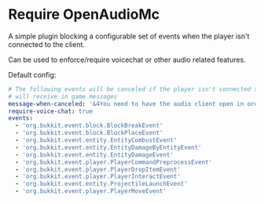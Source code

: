 # Require OpenAudioMc
A simple plugin blocking a configurable set of events when the player isn't connected to the client.

Can be used to enforce/require voicechat or other audio related features.

Default config:
```yaml
# The following events will be canceled if the player isn't connected to voice chat, and the player
# will receive in game messages
message-when-canceled: '&4You need to have the audio client open in order to do this (/audio)'
require-voice-chat: true
events:
  - 'org.bukkit.event.block.BlockBreakEvent'
  - 'org.bukkit.event.block.BlockPlaceEvent'
  - 'org.bukkit.event.entity.EntityCombustEvent'
  - 'org.bukkit.event.entity.EntityDamageByEntityEvent'
  - 'org.bukkit.event.entity.EntityDamageEvent'
  - 'org.bukkit.event.player.PlayerCommandPreprocessEvent'
  - 'org.bukkit.event.player.PlayerDropItemEvent'
  - 'org.bukkit.event.player.PlayerInteractEvent'
  - 'org.bukkit.event.entity.ProjectileLaunchEvent'
  - 'org.bukkit.event.player.PlayerMoveEvent'
```